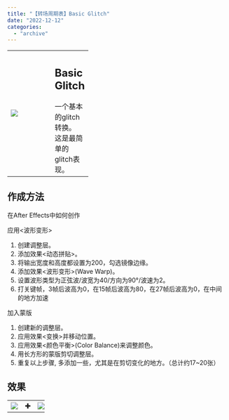 ```yaml
---
title: "【转场周期表】Basic Glitch"
date: "2022-12-12"
categories: 
  - "archive"
---
```


<table style="width: 36.6876%;"><tbody><tr><td style="width: 62.9997%;"><img src="https://mir.yuelili.com/2022/12/de89f60520ac5c143bcf400bdc2387f6.gif"></td><td style="width: 35.3972%;"><h2 class="title_title__ceXO0">Basic Glitch</h2>一个基本的glitch转换。<div></div>这是最简单的glitch表现。</td></tr></tbody></table>

## 作成方法

在After Effects中如何创作

应用<波形变形>

1. 创建调整层。
2. 添加效果<动态拼贴>。
3. 将输出宽度和高度都设置为200，勾选镜像边缘。
4. 添加效果<波形变形>(Wave Warp)。
5. 设置波形类型为正弦波/波宽为40/方向为90°/波速为2。
6. 打关键帧，3帧后波高为0，在15帧后波高为80，在27帧后波高为0，在中间的地方加速

加入蒙版

1. 创建新的调整层。
2. 应用效果<变换>并移动位置。
3. 应用效果<颜色平衡>(Color Balance)来调整颜色。
4. 用长方形的蒙版剪切调整层。
5. 重复以上步骤, 多添加一些，尤其是在剪切变化的地方。（总计约17~20张）

## 效果

<table style="border-collapse: collapse; width: 16.8111%;"><tbody><tr><td style="width: 46.9027%;"><img src="https://mir.yuelili.com/2022/12/5cb66ffcfbe3807ff4627a66d9827fe6.gif"></td><td style="width: 5.89971%;">✚</td><td style="width: 46.9027%;"><img src="https://mir.yuelili.com/2022/12/bc31b96bba51277dee4f6c775f9d6a33.gif"></td></tr></tbody></table>
